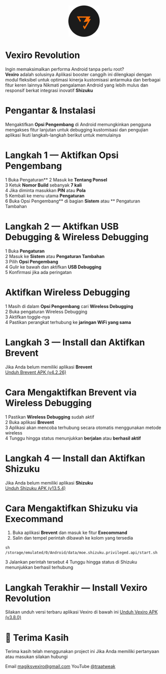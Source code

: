 <p align="center">
  <img src="icon/icon.png" alt="Vexiro Logo" width="100" />
</p>


# Vexiro Revolution

Ingin memaksimalkan performa Android tanpa perlu root?  
**Vexiro** adalah solusinya Aplikasi booster canggih ini 
dilengkapi dengan modul fleksibel untuk optimasi kinerja
kustomisasi antarmuka dan berbagai fitur keren lainnya 
Nikmati pengalaman Android yang lebih mulus dan responsif 
berkat integrasi inovatif **Shizuku**




# Pengantar & Instalasi

Mengaktifkan **Opsi Pengembang** di Android memungkinkan 
pengguna mengakses fitur lanjutan untuk debugging
kustomisasi dan pengujian aplikasi Ikuti langkah-langkah 
berikut untuk memulainya




# Langkah 1 — Aktifkan Opsi Pengembang

1 Buka Pengaturan**
2 Masuk ke **Tentang Ponsel**  
3 Ketuk **Nomor Build** sebanyak **7 kali**  
4 Jika diminta masukkan **PIN** atau **Pola**  
5 Kembali ke menu utama **Pengaturan**  
6 Buka Opsi Pengembang** di bagian **Sistem** atau **
Pengaturan Tambahan




# Langkah 2 — Aktifkan USB Debugging & Wireless Debugging

1 Buka **Pengaturan**  
2 Masuk ke **Sistem** atau **Pengaturan Tambahan**  
3 Pilih **Opsi Pengembang**  
4 Gulir ke bawah dan aktifkan **USB Debugging**  
5 Konfirmasi jika ada peringatan




# Aktifkan Wireless Debugging

1 Masih di dalam **Opsi Pengembang** cari **Wireless 
Debugging**  
2 Buka pengaturan Wireless Debugging  
3 Aktifkan toggle-nya  
4 Pastikan perangkat terhubung ke **jaringan WiFi yang sama**




# Langkah 3 — Install dan Aktifkan Brevent

Jika Anda belum memiliki aplikasi **Brevent**  
[Unduh Brevent APK (v4.2.26)](https://www.mediafire.com/file/d2k7c31mitcskdw/Brevent_4.2.26.apk/file)




# Cara Mengaktifkan Brevent via Wireless Debugging

1 Pastikan **Wireless Debugging** sudah aktif  
2 Buka aplikasi **Brevent**  
3 Aplikasi akan mencoba terhubung secara otomatis menggunakan metode wireless  
4 Tunggu hingga status menunjukkan **berjalan** atau **berhasil aktif**




# Langkah 4 — Install dan Aktifkan Shizuku

Jika Anda belum memiliki aplikasi **Shizuku**  
[Unduh Shizuku APK (v13.5.4)](https://www.mediafire.com/file/k0e3k2ibjgxbsud/Shizuku_13.5.4.r1049.0e53409.apk/file)




# Cara Mengaktifkan Shizuku via Execommand

1. Buka aplikasi **Brevent** dan masuk ke fitur **Execommand**  
2. Salin dan tempel perintah dibawah ke kolom yang tersedia


```
sh /storage/emulated/0/Android/data/moe.shizuku.privileged.api/start.sh
```

3 Jalankan perintah tersebut
4 Tunggu hingga status di Shizuku menunjukkan berhasil terhubung




# Langkah Terakhir — Install Vexiro Revolution

Silakan unduh versi terbaru aplikasi Vexiro di bawah ini
[Unduh Vexiro APK (v3.8.0)](https://www.mediafire.com/file/vr98vb61wmjzb89/VexiroRevolution-v3.8.0.apk/file)





# 🙏 Terima Kasih

Terima kasih telah menggunakan project ini
Jika Anda memiliki pertanyaan atau masukan silakan hubungi

Email magiksvexiro@gmail.com
YouTube [@traatweak](https://www.youtube.com/@traaweak)
